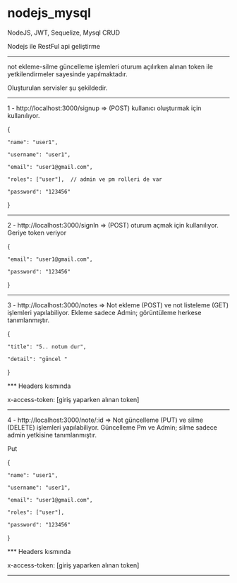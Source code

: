 # nodejs_mysql
NodeJS, JWT, Sequelize, Mysql CRUD

Nodejs ile RestFul api geliştirme

********************************************************************************************************


not ekleme-silme güncelleme işlemleri oturum açılırken alınan token ile yetkilendirmeler sayesinde yapılmaktadır.


Oluşturulan servisler şu şekildedir.

********************************************************************************************************

1 - http://localhost:3000/signup => (POST) kullanıcı oluşturmak için kullanılıyor. 

{

	"name": "user1",

	"username": "user1",

	"email": "user1@gmail.com",

	"roles": ["user"],  // admin ve pm rolleri de var

	"password": "123456"

}


********************************************************************************************************

2 - http://localhost:3000/signIn => (POST) oturum açmak için kullanılıyor. Geriye token veriyor

{

	"email": "user1@gmail.com",

	"password": "123456"
	

}


********************************************************************************************************

3 - http://localhost:3000/notes => Not ekleme (POST) ve not listeleme (GET) işlemleri yapılabiliyor. Ekleme sadece Admin; görüntüleme herkese tanımlanmıştır.

{

	"title": "5.. notum dur",

	"detail": "güncel "

}

*** Headers kısmında 

x-access-token: [giriş yaparken alınan token]


********************************************************************************************************

4 - http://localhost:3000/note/:id => Not güncelleme (PUT) ve silme (DELETE) işlemleri yapılabiliyor. Güncelleme Pm ve Admin; silme sadece admin yetkisine tanımlanmıştır.

Put

{

	"name": "user1",

	"username": "user1",

	"email": "user1@gmail.com",

	"roles": ["user"],

	"password": "123456"

}

*** Headers kısmında 

x-access-token: [giriş yaparken alınan token]

********************************************************************************************************
